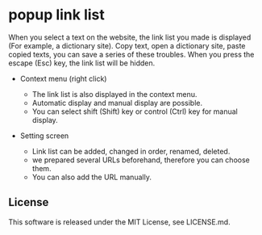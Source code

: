 # popup link list
When you select a text on the website, the link list you made is displayed (For example, a dictionary site). Copy text, open a dictionary site, paste copied texts, you can save a series of these troubles. When you press the escape (Esc) key, the link list will be hidden.

* Context menu (right click)
   * The link list is also displayed in the context menu.
   * Automatic display and manual display are possible.
   * You can select shift (Shift) key or control (Ctrl) key for manual display.

* Setting screen
   * Link list can be added, changed in order, renamed, deleted.
   * we prepared several URLs beforehand, therefore you can choose them.
   * You can also add the URL manually.

## License
This software is released under the MIT License, see LICENSE.md.

